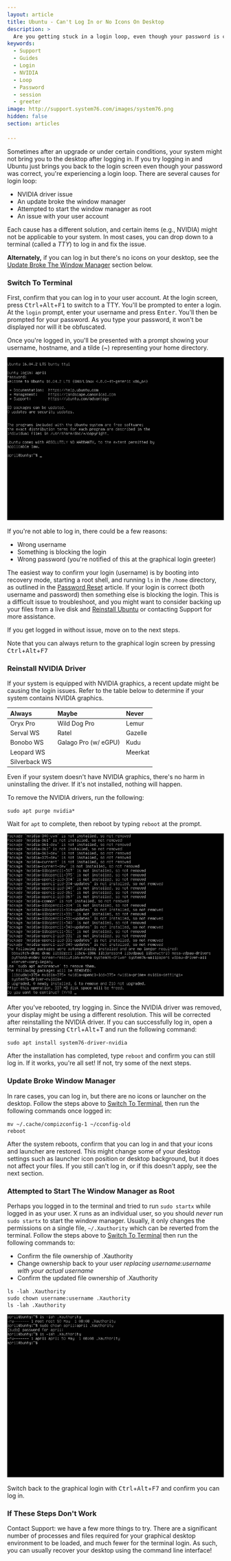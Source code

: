 ```yaml
---
layout: article
title: Ubuntu - Can't Log In or No Icons On Desktop
description: >
  Are you getting stuck in a login loop, even though your password is correct? Are you logged in with no desktop icons?
keywords:
  - Support
  - Guides
  - Login
  - NVIDIA
  - Loop
  - Password
  - session
  - greeter
image: http://support.system76.com/images/system76.png
hidden: false
section: articles

---
```


Sometimes after an upgrade or under certain conditions, your system might not bring you to the desktop after logging in. If you try logging in and Ubuntu just brings you back to the login screen even though your password was correct, you're experiencing a login loop. There are several causes for login loop:

* NVIDIA driver issue
* An update broke the window manager
* Attempted to start the window manager as root
* An issue with your user account

Each cause has a different solution, and certain items (e.g., NVIDIA) might not be applicable to your system. In most cases, you can drop down to a terminal (called a *TTY*) to log in and fix the issue.

**Alternately,** if you can log in but there's no icons on your desktop, see the [Update Broke The Window Manager](#update-broke-window-manager) section below.

### Switch To Terminal

First, confirm that you can log in to your user account. At the login screen, press <kbd>Ctrl</kbd>+<kbd>Alt</kbd>+<kbd>F1</kbd> to switch to a TTY. You'll be prompted to enter a login. At the `login` prompt, enter your username and press <kbd>Enter</kbd>. You'll then be prompted for your password. As you type your password, it won't be displayed nor will it be obfuscated.

Once you're logged in, you'll be presented with a prompt showing your username, hostname, and a tilde (~) representing your home directory.

![Login and initial prompt](/images/login-loop/login-initial.png)

If you're not able to log in, there could be a few reasons:

* Wrong username
* Something is blocking the login
* Wrong password (you're notified of this at the graphical login greeter)

The easiest way to confirm your login (username) is by booting into recovery mode, starting a root shell, and running `ls` in the `/home` directory, as outlined in the [Password Reset](/articles/password/) article. If your login is correct (both username and password) then something else is blocking the login. This is a difficult issue to troubleshoot, and you might want to consider backing up your files from a live disk and [Reinstall Ubuntu](/articles/restore/) or contacting Support for more assistance.

If you get logged in without issue, move on to the next steps.

Note that you can always return to the graphical login screen by pressing <kbd>Ctrl</kbd>+<kbd>Alt</kbd>+<kbd>F7</kbd>

### Reinstall NVIDIA Driver

If your system is equipped with NVIDIA graphics, a recent update might be causing the login issues. Refer to the table below to determine if your system contains NVIDIA graphics.

Always        | Maybe                | Never
:-------------|:---------------------|:-----
Oryx Pro      | Wild Dog Pro         | Lemur
Serval WS     | Ratel                | Gazelle
Bonobo WS     | Galago Pro (w/ eGPU) | Kudu
Leopard WS    |                      | Meerkat
Silverback WS |                      |

Even if your system doesn't have NVIDIA graphics, there's no harm in uninstalling the driver. If it's not installed, nothing will happen. 

To remove the NVIDIA drivers, run the following:

```
sudo apt purge nvidia*
```

Wait for `apt` to complete, then reboot by typing `reboot` at the prompt.

![Removing NVIDIA](/images/login-loop/purge-nvidia.png)

After you've rebooted, try logging in. Since the NVIDIA driver was removed, your display might be using a different resolution. This will be corrected after reinstalling the NVIDIA driver. If you can successfully log in, open a terminal by pressing <kbd>Ctrl</kbd>+<kbd>Alt</kbd>+<kbd>T</kbd> and run the following command:

```
sudo apt install system76-driver-nvidia
```

After the installation has completed, type `reboot` and confirm you can still log in. If it works, you're all set! If not, try some of the next steps.

### Update Broke Window Manager

In rare cases, you can log in, but there are no icons or launcher on the desktop. Follow the steps above to [Switch To Terminal](#switch-to-terminal), then run the following commands once logged in:

```
mv ~/.cache/compizconfig-1 ~/cconfig-old
reboot
```

After the system reboots, confirm that you can log in and that your icons and launcher are restored. This might change some of your desktop settings such as launcher icon position or desktop background, but it does not affect your files. If you still can't log in, or if this doesn't apply, see the next section.

### Attempted to Start The Window Manager as Root

Perhaps you logged in to the terminal and tried to run `sudo startx` while logged in as your user. X runs as an individual user, so you should *never* run `sudo startx` to start the window manager. Usually, it only changes the permissions on a single file, `~/.Xauthority` which can be reverted from the terminal. Follow the steps above to [Switch To Terminal](#switch-to-terminal) then run the following commands to:

* Confirm the file ownership of .Xauthority
* Change ownership back to your user *replacing username:username with your actual username*
* Confirm the updated file ownership of .Xauthority

```
ls -lah .Xauthority
sudo chown username:username .Xauthority
ls -lah .Xauthority
```

![chown Xauth](/images/login-loop/chown-xauth.png)

Switch back to the graphical login with <kbd>Ctrl</kbd>+<kbd>Alt</kbd>+<kbd>F7</kbd> and confirm you can log in.

### If These Steps Don't Work

Contact Support: we have a few more things to try. There are a significant number of processes and files required for your graphical desktop environment to be loaded, and much fewer for the terminal login. As such, you can usually recover your desktop using the command line interface!
